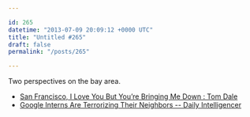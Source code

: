 ```yaml
---

id: 265
datetime: "2013-07-09 20:09:12 +0000 UTC"
title: "Untitled #265"
draft: false
permalink: "/posts/265"

---
```


Two perspectives on the bay area. 

 
 * [San Francisco, I Love You But You’re Bringing Me Down : Tom Dale](http://tomdale.net/2013/07/san-francisco-i-love-you-but-youre-bringing-me-down/)
 * [Google Interns Are Terrorizing Their Neighbors -- Daily Intelligencer](http://nymag.com/daily/intelligencer/2013/07/google-interns-are-terrorizing-their-neighbors.html)



